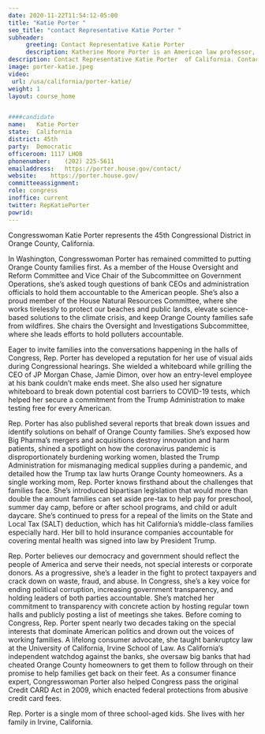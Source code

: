 ```yaml
---
date: 2020-11-22T11:54:12-05:00
title: "Katie Porter "
seo_title: "contact Representative Katie Porter "
subheader:
     greeting: Contact Representative Katie Porter  
     description: Katherine Moore Porter is an American law professor, attorney, and politician serving as the U.S. Representative for California's 45th congressional district since 2019.
description: Contact Representative Katie Porter  of California. Contact information for Katie Porter  includes email address, phone number, and mailing address.
image: porter-katie.jpeg
video: 
 url: /usa/california/porter-katie/
weight: 1
layout: course_home


####candidate
name:	Katie Porter 
state:	California
district: 45th
party:	Democratic
officeroom:	1117 LHOB
phonenumber:	(202) 225-5611
emailaddress:	https://porter.house.gov/contact/
website:	https://porter.house.gov/
committeeassignment: 
role: congress
inoffice: current
twitter: RepKatiePorter
powrid: 
---
```


Congresswoman Katie Porter represents the 45th Congressional District in Orange County, California.

In Washington, Congresswoman Porter has remained committed to putting Orange County families first. As a member of the House Oversight and Reform Committee and Vice Chair of the Subcommittee on Government Operations, she’s asked tough questions of bank CEOs and administration officials to hold them accountable to the American people. She’s also a proud member of the House Natural Resources Committee, where she works tirelessly to protect our beaches and public lands, elevate science-based solutions to the climate crisis, and keep Orange County families safe from wildfires. She chairs the Oversight and Investigations Subcommittee, where she leads efforts to hold polluters accountable.

Eager to invite families into the conversations happening in the halls of Congress, Rep. Porter has developed a reputation for her use of visual aids during Congressional hearings. She wielded a whiteboard while grilling the CEO of JP Morgan Chase, Jamie Dimon, over how an entry-level employee at his bank couldn’t make ends meet. She also used her signature whiteboard to break down potential cost barriers to COVID-19 tests, which helped her secure a commitment from the Trump Administration to make testing free for every American.

Rep. Porter has also published several reports that break down issues and identify solutions on behalf of Orange County families. She’s exposed how Big Pharma’s mergers and acquisitions destroy innovation and harm patients, shined a spotlight on how the coronavirus pandemic is disproportionately burdening working women, blasted the Trump Administration for mismanaging medical supplies during a pandemic, and detailed how the Trump tax law hurts Orange County homeowners.
As a single working mom, Rep. Porter knows firsthand about the challenges that families face. She’s introduced bipartisan legislation that would more than double the amount families can set aside pre-tax to help pay for preschool, summer day camp, before or after school programs, and child or adult daycare. She’s continued to press for a repeal of the limits on the State and Local Tax (SALT) deduction, which has hit California’s middle-class families especially hard. Her bill to hold insurance companies accountable for covering mental health was signed into law by President Trump.

Rep. Porter believes our democracy and government should reflect the people of America and serve their needs, not special interests or corporate donors. As a progressive, she’s a leader in the fight to protect taxpayers and crack down on waste, fraud, and abuse. In Congress, she’s a key voice for ending political corruption, increasing government transparency, and holding leaders of both parties accountable. She’s matched her commitment to transparency with concrete action by hosting regular town halls and publicly posting a list of meetings she takes.
Before coming to Congress, Rep. Porter spent nearly two decades taking on the special interests that dominate American politics and drown out the voices of working families. A lifelong consumer advocate, she taught bankruptcy law at the University of California, Irvine School of Law. As California’s independent watchdog against the banks, she oversaw big banks that had cheated Orange County homeowners to get them to follow through on their promise to help families get back on their feet. As a consumer finance expert, Congresswoman Porter also helped Congress pass the original Credit CARD Act in 2009, which enacted federal protections from abusive credit card fees.

Rep. Porter is a single mom of three school-aged kids. She lives with her family in Irvine, California.
